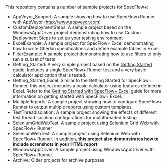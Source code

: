 This repository contains a number of sample projects for SpecFlow+:

* AppVeyor_Support: A sample showing how to use SpecFlow+Runner with AppVeyor (http://www.appveyor.com)
* CustomDeploymentSteps: A sample project based on the WindowsAppDriver project demonstrating how to use Custom Deployment Steps to set up your testing environment
* ExcelExample: A sample project for SpecFlow+ Excel demonstrating how to write Gherkin specifications and define example tables in Excel
* FilterExample: A sample project demonstrating how to use filters to only run a subset of tests
* Getting_Started: A very simple project based on the [Getting Started](http://www.specflow.org/getting-started/) guide. Includes a single SpecFlow+ Runner test and a very basic calculator application that is tested.
* Getting_Started_Excel: Similar to the Getting Started for SpecFlow+ Runner, this project includes a basic calculator using features defined in Excel. Refer to the [Getting Started with SpecFlow+ Excel](http://specflow.org/plus/excel/getting-started/) guide for more information on getting started with SpecFlow+ Excel.
* MultipleReports: A sample project showing how to configure SpecFlow+ Runner to output multiple reports using custom templates.
* TestThreadIsolation: A sample project showing the effects of different test thread isolation configurations for multithreaded testing
* SeleniumGridWebTest: A sample project using Selenium Grid Web with SpecFlow+ Runner
* SeleniumWebTest: A sample project using Selenium Web with SpecFlow+ Runner. In addition, **this project also demonstrates how to include screnshots in your HTML report**.
* WindowsAppDriver: A sample project using WindowsAppDriver with SpecFlow+ Runner.
* Archive: Older projects for archive purposes
